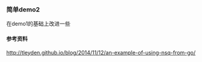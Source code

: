 ### 简单demo2
在demo1的基础上改进一些

#### 参考资料
http://tleyden.github.io/blog/2014/11/12/an-example-of-using-nsq-from-go/